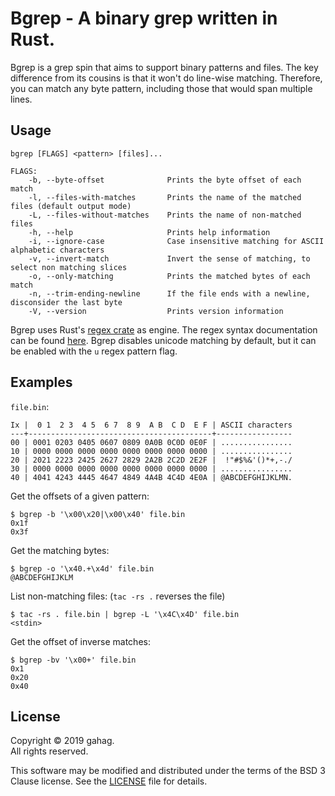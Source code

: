 # Bgrep - A binary grep written in Rust.

Bgrep is a grep spin that aims to support binary patterns and files. The key difference
from its cousins is that it won't do line-wise matching. Therefore, you can match
any byte pattern, including those that would span multiple lines.


## Usage

```
bgrep [FLAGS] <pattern> [files]...

FLAGS:
    -b, --byte-offset              Prints the byte offset of each match
    -l, --files-with-matches       Prints the name of the matched files (default output mode)
    -L, --files-without-matches    Prints the name of non-matched files
    -h, --help                     Prints help information
    -i, --ignore-case              Case insensitive matching for ASCII alphabetic characters
    -v, --invert-match             Invert the sense of matching, to select non matching slices
    -o, --only-matching            Prints the matched bytes of each match
    -n, --trim-ending-newline      If the file ends with a newline, disconsider the last byte
    -V, --version                  Prints version information
```

Bgrep uses Rust's [regex crate](https://crates.io/crates/regex) as engine. The regex
syntax documentation can be found [here](https://docs.rs/regex/1.1.2/regex/#syntax). Bgrep
disables unicode matching by default, but it can be enabled with the `u` regex pattern
flag.


## Examples

`file.bin`:
```
Ix |  0 1  2 3  4 5  6 7  8 9  A B  C D  E F | ASCII characters
---+-----------------------------------------+-----------------
00 | 0001 0203 0405 0607 0809 0A0B 0C0D 0E0F | ................
10 | 0000 0000 0000 0000 0000 0000 0000 0000 | ................
20 | 2021 2223 2425 2627 2829 2A2B 2C2D 2E2F |  !"#$%&'()*+,-./
30 | 0000 0000 0000 0000 0000 0000 0000 0000 | ................
40 | 4041 4243 4445 4647 4849 4A4B 4C4D 4E0A | @ABCDEFGHIJKLMN.
```

Get the offsets of a given pattern:
```
$ bgrep -b '\x00\x20|\x00\x40' file.bin
0x1f
0x3f
```

Get the matching bytes:
```
$ bgrep -o '\x40.+\x4d' file.bin
@ABCDEFGHIJKLM
```

List non-matching files: (`tac -rs .` reverses the file)
```
$ tac -rs . file.bin | bgrep -L '\x4C\x4D' file.bin
<stdin>
```

Get the offset of inverse matches:
```
$ bgrep -bv '\x00+' file.bin
0x1
0x20
0x40
```


## License

Copyright &copy; 2019 gahag.  
All rights reserved.

This software may be modified and distributed under the terms
of the BSD 3 Clause license. See the [LICENSE](LICENSE) file for details.
